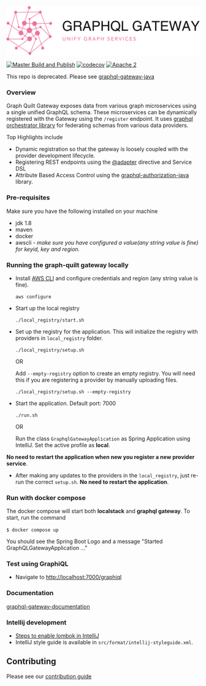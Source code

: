 <div align="center">

  ![graphql-gateway](./logo.png)

</div>

[![ Master Build and Publish](https://github.com/graph-quilt/graphql-gateway-java/actions/workflows/master.yml/badge.svg?branch=master&event=push)](https://github.com/graph-quilt/graphql-gateway-java/actions/workflows/master.yml)
[![codecov](https://codecov.io/gh/graph-quilt/graphql-gateway-java/branch/master/graph/badge.svg?token=G392PV1BAI)](https://codecov.io/gh/graph-quilt/graphql-gateway-java) 
[![Apache 2](http://img.shields.io/badge/license-Apache%202-brightgreen.svg)](http://www.apache.org/licenses/LICENSE-2.0)

This repo is deprecated.  Please see [graphql-gateway-java](https://github.com/graph-quilt/graphql-gateway-java)

### Overview

Graph Quilt Gateway exposes data from various graph microservices using a single unified GraphQL schema. These microservices can be dynamically
registered with the Gateway using the `/register` endpoint. It uses [graphql orchestrator library](https://github.com/graph-quilt/graphql-orchestrator-java) for federating schemas from 
various data providers. 

Top Highlights include

* Dynamic registration so that the gateway is loosely coupled with the provider development lifecycle.
* Registering REST endpoints using the [@adapter](https://github.com/graph-quilt/graphql-service-adapters) directive and Service DSL
* Attribute Based Access Control using the [graphql-authorization-java](https://github.com/graph-quilt/graphql-authorization-java) library.

### Pre-requisites

Make sure you have the following installed on your machine

* jdk 1.8
* maven
* docker
* awscli - _make sure you have configured a value(any string value is fine) for keyid, key and region._

### Running the graph-quilt gateway locally

* Install [AWS CLI](https://docs.aws.amazon.com/cli/latest/userguide/install-cliv2-mac.html#cliv2-mac-install-cmd) 
and configure credentials and region (any string value is fine).
    ```
    aws configure
    ```
    
* Start up the local registry
    ```
    ./local_registry/start.sh
    ```
  
* Set up the registry for the application. This will initialize the registry with providers in `local_registry` folder.
    ```
    ./local_registry/setup.sh
    ```
    OR
     
    Add `--empty-registry` option to create an empty registry. You will need this if you are registering a provider by 
    manually uploading files. 
    ```
    ./local_registry/setup.sh --empty-registry
    ```
    
* Start the application. Default port: 7000

    ```
    ./run.sh
    ```
    OR 
   
    Run the class `GraphqlGatewayApplication` as Spring Application using IntelliJ. Set the active profile as **local**.
    
**No need to restart the application when new you register a new provider service**.

* After making any updates to the providers in the `local_registry`, just re-run the correct `setup.sh`. 
**No need to restart the application**.

### Run with docker compose

The docker compose will start both **localstack** and **graphql gateway**.  To start, run the command

`$ docker compose up`

You should see the Spring Boot Logo and a message "Started GraphQLGatewayApplication ..."
  
### Test using GraphiQL

* Navigate to [http://localhost:7000/graphiql](http://localhost:7000/graphiql)

### Documentation
[graphql-gateway-documentation](https://graph-quilt.github.io/graphql-orchestrator-java/) <br/>


### Intellij development

* [Steps to enable lombok in IntelliJ](https://www.baeldung.com/lombok-ide)
* IntelliJ style guide is available in `src/format/intellij-styleguide.xml`. 

## Contributing

Please see our [contribution guide](.github/CONTRIBUTING.md)
